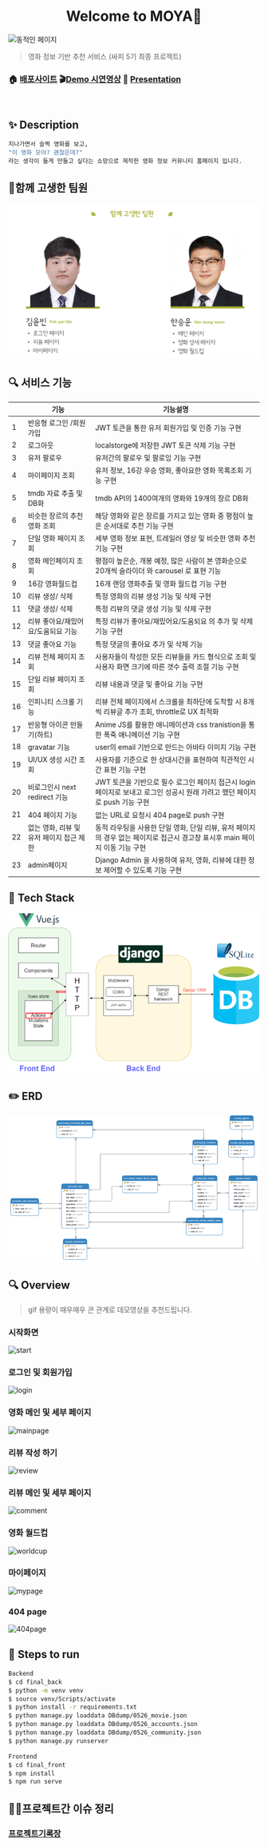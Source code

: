 <h1 align="center">Welcome to MOYA👋</h1>


![동적인 페이지](README.assets/main.gif)

> 영화 정보 기반 추천 서비스 (싸피 5기 최종 프로젝트)

### 🏠 [배포사이트](https://swhan9404.github.io/MoyaMoya/#/)   🎬[Demo 시연영상](https://www.youtube.com/watch?v=9uv36iMI6j8&ab_channel=%EA%B9%80%EC%9C%A4%EB%B9%88)  🎤 [Presentation](https://drive.google.com/file/d/1wGFPR4kyl5CxjFnAw65OG3uJsZz08rtn/view)

<br>

## **✨ Description**

```bash
지나가면서 슬쩍 영화를 보고, 
"이 영화 모야? 괜찮은데?"
라는 생각이 들게 만들고 싶다는 소망으로 제작한 영화 정보 커뮤니티 홈페이지 입니다.
```



## 🤼함께 고생한 팀원

![Untitled (4)](README.assets/Untitled(4)-1622119699403.png)




## 🔍 서비스 기능

|      | 기능                                     | 기능설명                                                     |
| ---- | ---------------------------------------- | ------------------------------------------------------------ |
| 1    | 반응형 로그인 /회원가입                  | JWT 토큰을 통한 유저 회원가입 및 인증 기능 구현              |
| 2    | 로그아웃                                 | localstorge에 저장한 JWT 토큰 삭제 기능 구현                 |
| 3    | 유저 팔로우                              | 유저간의 팔로우 및 팔로잉 기능 구현                          |
| 4    | 마이페이지 조회                          | 유저 정보, 16강 우승 영화, 좋아요한 영화 목록조회 기능 구현  |
| 5    | tmdb 자료 추출 및 DB화                   | tmdb API의 1400여개의 영화와 19개의 장르 DB화                |
| 6    | 비슷한 장르의 추천 영화 조회             | 해당 영화와 같은 장르를 가지고 있는 영화 중 평점이 높은 순서대로 추천 기능 구현 |
| 7    | 단일 영화 페이지 조회                    | 세부 영화 정보 표현, 트레일러 영상 및 비슷한 영화 추천 기능 구현 |
| 8    | 영화 메인페이지 조회                     | 평점이 높은순, 개봉 예정, 많은 사람이 본 영화순으로 20개씩 슬라이더 와 carousel 로 표현 기능 |
| 9    | 16강 영화월드컵                          | 16개 랜덤 영화추출 및 영화 월드컵 기능 구현                  |
| 10   | 리뷰 생성/ 삭제                          | 특정 영화의 리뷰 생성 기능 및 삭제 구현                      |
| 11   | 댓글 생성/ 삭제                          | 특정 리뷰의 댓글 생성 기능 및 삭제 구현                      |
| 12   | 리뷰 좋아요/재밌어요/도움되요 기능       | 특정 리뷰가 좋아요/재밌어요/도움되요 의 추가 및 삭제 기능 구현 |
| 13   | 댓글 좋아요 기능                         | 특정 댓글의 좋아요 추가 및 삭제 기능                         |
| 14   | 리뷰 전체 페이지 조회                    | 사용자들이 작성한 모든 리뷰들을 카드 형식으로 조회 및 사용자 화면 크기에 따른 갯수 출력 조절 기능 구현 |
| 15   | 단일 리뷰 페이지 조회                    | 리뷰 내용과 댓글 및 좋아요 기능 구현                         |
| 16   | 인피니티 스크롤 기능                     | 리뷰 전체 페이지에서 스크롤을 최하단에 도착할 시 8개씩 리뷰글 추가 조회, throttle로 UX 최적화 |
| 17   | 반응형 아이콘 만들기(하트)               | Anime JS를 활용한 애니메이션과 css tranistion을 통한 폭죽 애니메이션 기능 구현 |
| 18   | gravatar 기능                            | user의 email 기반으로 만드는 아바타 이미지 기능 구현         |
| 19   | UI/UX 생성 시간 조회                     | 사용자를 기준으로 한 상대시간을 표현하여 직관적인 시간 표현 기능 구현 |
| 20   | 비로그인시 next redirect 기능            | JWT 토큰을 기반으로 필수 로그인 페이지 접근시 login 페이지로 보내고 로그인 성공시 원래 가려고 했던 페이지로 push 기능  구현 |
| 21   | 404 페이지 기능                          | 없는 URL로 요청시 404 page로 push 구현                       |
| 22   | 없는 영화, 리뷰 및 유저 페이지 접근 제한 | 동적 라우팅을 사용한 단일 영화, 단일 리뷰, 유저 페이지의 경우 없는 페이지로 접근시 경고창 표시후 main 페이지 이동 기능  구현 |
| 23   | admin페이지                              | Django Admin 을 사용하여 유저, 영화, 리뷰에 대한 정보 제어할 수 있도록 기능 구현 |



## 🔧 Tech Stack

![image-20210527214109063](README.assets/image-20210527214109063.png)



## ✏️ ERD

![image-20210527214151894](README.assets/image-20210527214151894.png)

## 🔍 Overview

> gif 용량이 매우매우 큰 관계로 데모영상을 추천드립니다. 

### 시작화면

![start](README.assets/start.gif)

### 로그인 및 회원가입

![login](README.assets/login.gif)

### 영화 메인 및 세부 페이지 

![mainpage](README.assets/mainpage.gif)

### 리뷰 작성 하기 

![review](README.assets/review.gif)

### 리뷰 메인 및 세부 페이지

![comment](README.assets/comment.gif)

### 영화 월드컵

![worldcup](README.assets/worldcup.gif)

### 마이페이지

![mypage](README.assets/mypage.gif)

### 404 page

![404page](README.assets/404page.gif)





## 🏃 Steps to run
``` bash
Backend
$ cd final_back
$ python -m venv venv
$ source venv/Scripts/activate
$ python install -r requirements.txt
$ python manage.py loaddata DBdump/0526_movie.json
$ python manage.py loaddata DBdump/0526_accounts.json
$ python manage.py loaddata DBdump/0526_community.json
$ python manage.py runserver
```

``` bash
Frontend
$ cd final_front
$ npm install
$ npm run serve
```



## ✍🏻프로젝트간 이슈 정리

### [프로젝트기록장](projectrecord.md)

